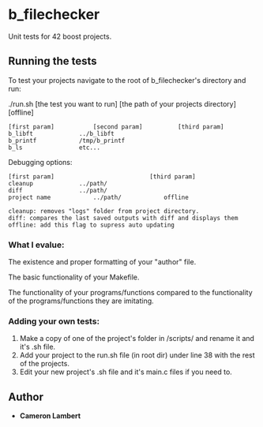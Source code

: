 # b_filechecker

Unit tests for 42 boost projects.

## Running the tests

To test your projects navigate to the root of b_filechecker's directory and run:

./run.sh [the test you want to run] [the path of your projects directory] [offline]

	[first param]			[second param]			[third param]
	b_libft				../b_libft
	b_printf			/tmp/b_printf
	b_ls				etc...

Debugging options:

	[first param]							[third param]
	cleanup				../path/
	diff				../path/
	project name			../path/			offline

	cleanup: removes "logs" folder from project directory.
	diff: compares the last saved outputs with diff and displays them
	offline: add this flag to supress auto updating


### What I evalue:

The existence and proper formatting of your "author" file.

The basic functionality of your Makefile.

The functionality of your programs/functions compared to the functionality of the programs/functions they are imitating.


### Adding your own tests:

1. Make a copy of one of the project's folder in /scripts/ and rename it and it's .sh file.
2. Add your project to the run.sh file (in root dir) under line 38 with the rest of the projects.
3. Edit your new project's .sh file and it's main.c files if you need to.

## Author

* **Cameron Lambert**

